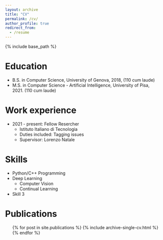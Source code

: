 ```yaml
---
layout: archive
title: "CV"
permalink: /cv/
author_profile: true
redirect_from:
  - /resume
---
```


{% include base_path %}

Education
======
* B.S. in Computer Science, University of Genova, 2018, (110 cum laude)
* M.S. in Computer Science - Artificial Intelligence, University of Pisa, 2021. (110 cum laude)

Work experience
======
* 2021 - present: Fellow Resercher
  * Istituto Italiano di Tecnologia
  * Duties included: Tagging issues
  * Supervisor: Lorenzo Natale

  
Skills
======
* Python/C++ Programming
* Deep Learning
  * Computer Vision
  * Continual Learning
* Skill 3

Publications
======
  <ul>{% for post in site.publications %}
    {% include archive-single-cv.html %}
  {% endfor %}</ul>
  
<!-- Talks
======
  <ul>{% for post in site.talks %}
    {% include archive-single-talk-cv.html %}
  {% endfor %}</ul>
  
Teaching
======
  <ul>{% for post in site.teaching %}
    {% include archive-single-cv.html %}
  {% endfor %}</ul>
  
Service and leadership
======
* Currently signed in to 43 different slack teams -->
